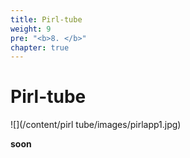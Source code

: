 ```yaml
---
title: Pirl-tube
weight: 9
pre: "<b>8. </b>"
chapter: true
---
```


# Pirl-tube

![](/content/pirl tube/images/pirlapp1.jpg)

**soon** 